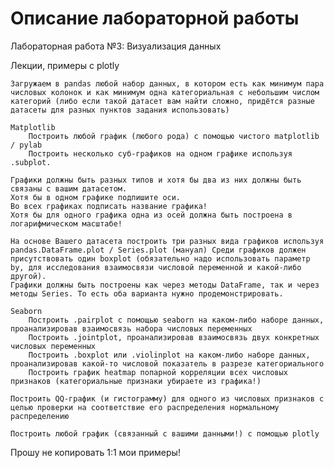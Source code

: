 # Описание лабораторной работы
Лабораторная работа №3: Визуализация данных

Лекции, примеры с plotly

    Загружаем в pandas любой набор данных, в котором есть как минимум пара числовых колонок и как минимум одна категориальная с небольшим числом категорий (либо если такой датасет вам найти сложно, придётся разные датасеты для разных пунктов задания использовать)

    Matplotlib
        Построить любой график (любого рода) с помощью чистого matplotlib / pylab
        Построить несколько суб-графиков на одном графике используя .subplot.

    Графики должны быть разных типов и хотя бы два из них должны быть связаны с вашим датасетом.
    Хотя бы в одном графике подпишите оси.
    Во всех графиках подписать название графика!
    Хотя бы для одного графика одна из осей должна быть построена в логарифмическом масштабе!

    На основе Вашего датасета построить три разных вида графиков используя pandas.DataFrame.plot / Series.plot (мануал) Среди графиков должен присутствовать один boxplot (обязательно надо использовать параметр by, для исследования взаимосвязи числовой переменной и какой-либо другой).
    Графики должны быть построены как через методы DataFrame, так и через методы Series. То есть оба варианта нужно продемонстрировать.

    Seaborn
        Построить .pairplot с помощью seaborn на каком-либо наборе данных, проанализировав взаимосвязь набора числовых переменных
        Построить .jointplot, проанализировав взаимосвязь двух конкретных числовых переменных
        Построить .boxplot или .violinplot на каком-либо наборе данных, проанализировав какой-то числовой показатель в разрезе категориального
        Построить график heatmap попарной корреляции всех числовых признаков (категориальные признаки убираете из графика!)

    Построить QQ-график (и гистограмму) для одного из числовых признаков с целью проверки на соответствие его распределения нормальному распределению

    Построить любой график (связанный с вашими данными!) с помощью plotly

Прошу не копировать 1:1 мои примеры!
